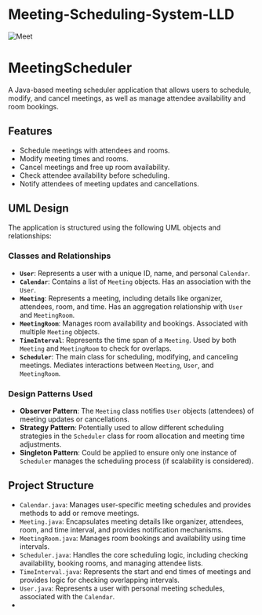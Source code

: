 # Meeting-Scheduling-System-LLD
![Meet](https://github.com/user-attachments/assets/73877b1b-bc79-4742-8770-85e70c6cef35)

# MeetingScheduler

A Java-based meeting scheduler application that allows users to schedule, modify, and cancel meetings, as well as manage attendee availability and room bookings.

## Features

- Schedule meetings with attendees and rooms.
- Modify meeting times and rooms.
- Cancel meetings and free up room availability.
- Check attendee availability before scheduling.
- Notify attendees of meeting updates and cancellations.

## UML Design

The application is structured using the following UML objects and relationships:

### Classes and Relationships

- **`User`**: Represents a user with a unique ID, name, and personal `Calendar`.
- **`Calendar`**: Contains a list of `Meeting` objects. Has an association with the `User`.
- **`Meeting`**: Represents a meeting, including details like organizer, attendees, room, and time. Has an aggregation relationship with `User` and `MeetingRoom`.
- **`MeetingRoom`**: Manages room availability and bookings. Associated with multiple `Meeting` objects.
- **`TimeInterval`**: Represents the time span of a `Meeting`. Used by both `Meeting` and `MeetingRoom` to check for overlaps.
- **`Scheduler`**: The main class for scheduling, modifying, and canceling meetings. Mediates interactions between `Meeting`, `User`, and `MeetingRoom`.

### Design Patterns Used

- **Observer Pattern**: The `Meeting` class notifies `User` objects (attendees) of meeting updates or cancellations.
- **Strategy Pattern**: Potentially used to allow different scheduling strategies in the `Scheduler` class for room allocation and meeting time adjustments.
- **Singleton Pattern**: Could be applied to ensure only one instance of `Scheduler` manages the scheduling process (if scalability is considered).

## Project Structure

- `Calendar.java`: Manages user-specific meeting schedules and provides methods to add or remove meetings.
- `Meeting.java`: Encapsulates meeting details like organizer, attendees, room, and time interval, and provides notification mechanisms.
- `MeetingRoom.java`: Manages room bookings and availability using time intervals.
- `Scheduler.java`: Handles the core scheduling logic, including checking availability, booking rooms, and managing attendee lists.
- `TimeInterval.java`: Represents the start and end times of meetings and provides logic for checking overlapping intervals.
- `User.java`: Represents a user with personal meeting schedules, associated with the `Calendar`.
- 





